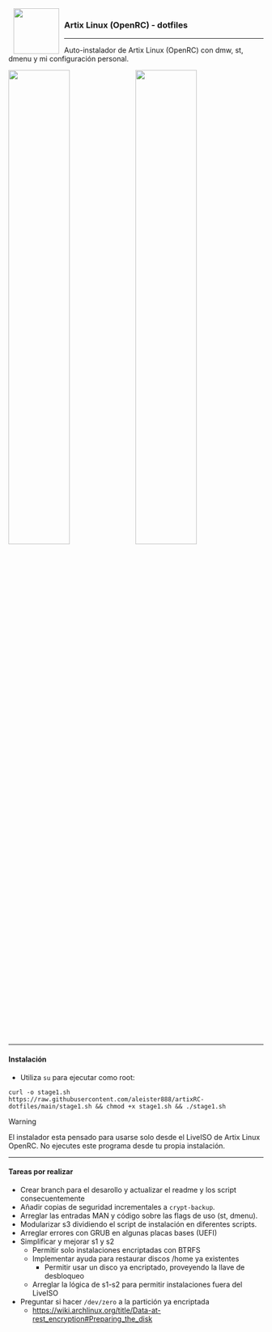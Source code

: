 <img src="https://raw.githubusercontent.com/aleister888/artixRC-dotfiles/master/assets/artix-linux.png" align="left" height="90px" hspace="10px" vspace="0px">

### Artix Linux (OpenRC) - dotfiles

----

Auto-instalador de Artix Linux (OpenRC) con dmw, st, dmenu y mi configuración personal.

<p float="center">
	<img src="https://raw.githubusercontent.com/aleister888/artixRC-dotfiles/main/assets/screenshots/screenshot1.jpg" width="49%" />
	<img src="https://raw.githubusercontent.com/aleister888/artixRC-dotfiles/main/assets/screenshots/screenshot2.jpg" width="49%" />
</p>

---

#### Instalación

- Utiliza `su` para ejecutar como root:

```
curl -o stage1.sh https://raw.githubusercontent.com/aleister888/artixRC-dotfiles/main/stage1.sh && chmod +x stage1.sh && ./stage1.sh
```

> [!WARNING]
> El instalador esta pensado para usarse solo desde el LiveISO de Artix Linux OpenRC. No ejecutes este programa desde tu propia instalación.

---

#### Tareas por realizar

- Crear branch para el desarollo y actualizar el readme y los script consecuentemente
- Añadir copias de seguridad incrementales a `crypt-backup`.
- Arreglar las entradas MAN y código sobre las flags de uso (st, dmenu).
- Modularizar s3 dividiendo el script de instalación en diferentes scripts.
- Arreglar errores con GRUB en algunas placas bases (UEFI)
- Simplificar y mejorar s1 y s2
	- Permitir solo instalaciones encriptadas con BTRFS
	- Implementar ayuda para restaurar discos /home ya existentes
		- Permitir usar un disco ya encriptado, proveyendo la llave de desbloqueo
	- Arreglar la lógica de s1-s2 para permitir instalaciones fuera del LiveISO
- Preguntar si hacer `/dev/zero` a la partición ya encriptada
	- https://wiki.archlinux.org/title/Data-at-rest_encryption#Preparing_the_disk
